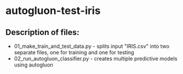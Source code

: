 # autogluon-test-iris

## Description of files:

 - 01_make_train_and_test_data.py - splits input "IRIS.csv" into two separate files, one for training and one for testing
 - 02_run_autogluon_classifier.py - creates multiple predictive models using autogluon